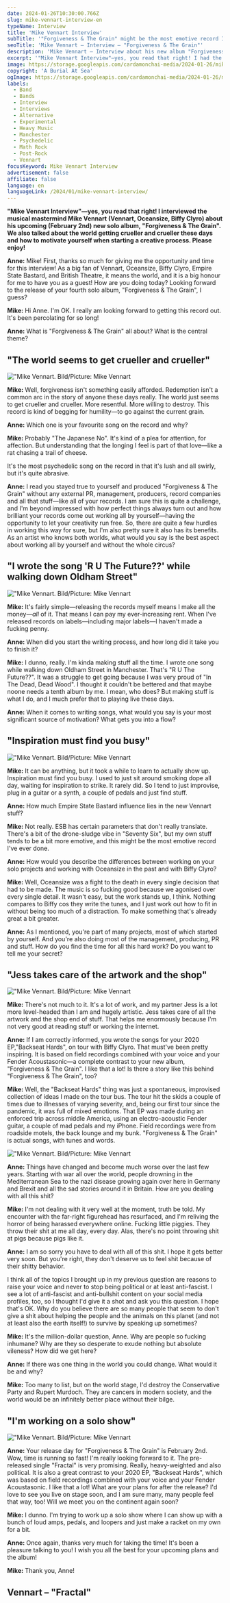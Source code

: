 ```yaml
---
date: 2024-01-26T10:30:00.766Z
slug: mike-vennart-interview-en
typeName: Interview
title: 'Mike Vennart Interview'
subTitle: '"Forgiveness & The Grain" might be the most emotive record I‘ve ever made"'
seoTitle: 'Mike Vennart – Interview – "Forgiveness & The Grain"'
description: 'Mike Vennart – Interview about his new album "Forgiveness & The Grain". Read it now and discover why it‘s the musical mastermind‘s most emotive record so far!'
excerpt: '"Mike Vennart Interview"—yes, you read that right! I had the opportunity to talk to musical mastermind Mike Vennart (Vennart, Oceansize, Biffy Clyro) about his upcoming (February 2nd) new album, "Forgiveness & The Grain". We also talked about the current world situation and how to motivate yourself when starting a creative process. Please enjoy!'
image: https://storage.googleapis.com/cardamonchai-media/2024-01-26/mike-vennart-interview-soundsvegan-com-7-jpg-imagine-585858_898989_1024_768/640.webp
copyright: 'A Burial At Sea'
ogImage: https://storage.googleapis.com/cardamonchai-media/2024-01-26/mike-vennart-interview-soundsvegan-com-og-jpg-imagine-282828_656565_1200_628/640.webp
labels:
  - Band
  - Bands
  - Interview
  - Interviews
  - Alternative
  - Experimental
  - Heavy Music
  - Manchester
  - Psychedelic
  - Math Rock
  - Post-Rock
  - Vennart
focusKeyword: Mike Vennart Interview
advertisement: false
affiliate: false
language: en
languageLink: /2024/01/mike-vennart-interview/
---
```


**"Mike Vennart Interview"—yes, you read that right! I interviewed the musical mastermind Mike Vennart (Vennart, Oceansize, Biffy Clyro) about his upcoming (February 2nd) new solo album, "Forgiveness & The Grain". We also talked about the world getting crueller and crueller these days and how to motivate yourself when starting a creative process. Please enjoy!**

**Anne:** Mike! First, thanks so much for giving me the opportunity and time for this interview! As a big fan of Vennart, Oceansize, Biffy Clyro, Empire State Bastard, and British Theatre, it means the world, and it is a big honour for me to have you as a guest! How are you doing today? Looking forward to the release of your fourth solo album, "Forgiveness & The Grain", I guess?

**Mike:** Hi Anne. I'm OK. I really am looking forward to getting this record out. It's been percolating for so long!

**Anne:** What is "Forgiveness & The Grain" all about? What is the central theme?

## "The world seems to get crueller and crueller"

!["Mike Vennart. Bild/Picture: Mike Vennart](https://storage.googleapis.com/cardamonchai-media/2024-01-26/mike-vennart-interview-soundsvegan-com-6-jpg-imagine-282828_767676_1024_768/640.webp 'Mike Vennart. Bild/Picture: Mike Vennart')

**Mike:** Well, forgiveness isn't something easily afforded. Redemption isn't a common arc in the story of anyone these days really. The world just seems to get crueller and crueller. More resentful. More willing to destroy. This record is kind of begging for humility—to go against the current grain.

**Anne:** Which one is your favourite song on the record and why?

**Mike:** Probably "The Japanese No". It's kind of a plea for attention, for affection. But understanding that the longing I feel is part of that love—like a rat chasing a trail of cheese.

It's the most psychedelic song on the record in that it's lush and all swirly, but it's quite abrasive.

**Anne:** I read you stayed true to yourself and produced "Forgiveness & The Grain" without any external PR, management, producers, record companies and all that stuff—like all of your records. I am sure this is quite a challenge, and I'm beyond impressed with how perfect things always turn out and how brilliant your records come out working all by yourself—having the opportunity to let your creativity run free. So, there are quite a few hurdles in working this way for sure, but I'm also pretty sure it also has its benefits. As an artist who knows both worlds, what would you say is the best aspect about working all by yourself and without the whole circus?

## "I wrote the song 'R U The Future??' while walking down Oldham Street"

!["Mike Vennart. Bild/Picture: Mike Vennart](https://storage.googleapis.com/cardamonchai-media/2024-01-26/mike-vennart-interview-soundsvegan-com-5-jpg-imagine-282828_717171_1024_768/640.webp 'Mike Vennart. Bild/Picture: Mike Vennart')

**Mike:** It's fairly simple—releasing the records myself means I make all the money—_all_ of it. That means I can pay my ever-increasing rent. When I've released records on labels—including major labels—I haven't made a fucking penny.

**Anne:** When did you start the writing process, and how long did it take you to finish it?

**Mike:** I dunno, really. I'm kinda making stuff all the time. I wrote one song while walking down Oldham Street in Manchester. That's "R U The Future??". It was a struggle to get going because I was very proud of "In The Dead, Dead Wood". I thought it couldn't be bettered and that maybe noone needs a tenth album by me. I mean, who does? But making stuff is what I do, and I much prefer that to playing live these days.

**Anne:** When it comes to writing songs, what would you say is your most significant source of motivation? What gets you into a flow?

## "Inspiration must find you busy"

!["Mike Vennart. Bild/Picture: Mike Vennart](https://storage.googleapis.com/cardamonchai-media/2024-01-26/mike-vennart-interview-soundsvegan-com-3-jpg-imagine-383838_767676_1024_768/640.webp 'Mike Vennart. Bild/Picture: Mike Vennart')

**Mike:** It can be anything, but it took a while to learn to actually show up. Inspiration must find you busy. I used to just sit around smoking dope all day, waiting for inspiration to strike. It rarely did. So I tend to just improvise, plug in a guitar or a synth, a couple of pedals and just find stuff.

**Anne:** How much Empire State Bastard influence lies in the new Vennart stuff?

**Mike:** Not really. ESB has certain parameters that don't really translate. There's a bit of the drone-sludge vibe in "Seventy Six", but my own stuff tends to be a bit more emotive, and this might be the most emotive record I've ever done.

**Anne:** How would you describe the differences between working on your solo projects and working with Oceansize in the past and with Biffy Clyro?

**Mike:** Well, Oceansize was a fight to the death in every single decision that had to be made. The music is so fucking good because we agonised over every single detail. It wasn't easy, but the work stands up, I think. Nothing compares to Biffy cos they write the tunes, and I just work out how to fit in without being too much of a distraction. To make something that's already great a bit greater.

**Anne:** As I mentioned, you're part of many projects, most of which started by yourself. And you're also doing most of the management, producing, PR and stuff. How do you find the time for all this hard work? Do you want to tell me your secret?

## "Jess takes care of the artwork and the shop"

!["Mike Vennart. Bild/Picture: Mike Vennart](https://storage.googleapis.com/cardamonchai-media/2024-01-26/mike-vennart-interview-soundsvegan-com-2-jpg-imagine-282828_676767_1024_768/640.webp 'Mike Vennart. Bild/Picture: Mike Vennart')

**Mike:** There's not much to it. It's a lot of work, and my partner Jess is a lot more level-headed than I am and hugely artistic. Jess takes care of all the artwork and the shop end of stuff. That helps me enormously because I'm not very good at reading stuff or working the internet.

**Anne:** If I am correctly informed, you wrote the songs for your 2020 EP,"Backseat Hards", on tour with Biffy Clyro. That must've been pretty inspiring. It is based on field recordings combined with your voice and your Fender Acoustasonic—a complete contrast to your new album, "Forgiveness & The Grain". I like that a lot! Is there a story like this behind "Forgiveness & The Grain", too?

**Mike:** Well, the "Backseat Hards" thing was just a spontaneous, improvised collection of ideas I made on the tour bus. The tour hit the skids a couple of times due to illnesses of varying severity, and, being our first tour since the pandemic, it was full of mixed emotions. That EP was made during an enforced trip across middle America, using an electro-acoustic Fender guitar, a couple of mad pedals and my iPhone. Field recordings were from roadside motels, the back lounge and my bunk. "Forgiveness & The Grain" is actual songs, with tunes and words.

!["Mike Vennart. Bild/Picture: Mike Vennart](https://storage.googleapis.com/cardamonchai-media/2024-01-26/mike-vennart-interview-soundsvegan-com-4-jpg-imagine-f8f8f8_8d8d8d_1024_768/640.webp 'Mike Vennart. Bild/Picture: Mike Vennart')

**Anne:** Things have changed and become much worse over the last few years. Starting with war all over the world, people drowning in the Mediterranean Sea to the nazi disease growing again over here in Germany and Brexit and all the sad stories around it in Britain. How are you dealing with all this shit?

**Mike:** I'm not dealing with it very well at the moment, truth be told. My encounter with the far-right figurehead has resurfaced, and I'm reliving the horror of being harassed everywhere online. Fucking little piggies. They throw their shit at me all day, every day. Alas, there's no point throwing shit at pigs because pigs like it.

**Anne:** I am so sorry you have to deal with all of this shit. I hope it gets better very soon. But you're right, they don't deserve us to feel shit because of their shitty behavior.

I think all of the topics I brought up in my previous question are reasons to raise your voice and never to stop being political or at least anti-fascist. I see a lot of anti-fascist and anti-bullshit content on your social media profiles, too, so I thought I'd give it a shot and ask you this question. I hope that's OK. Why do you believe there are so many people that seem to don't give a shit about helping the people and the animals on this planet (and not at least also the earth itself!) to survive by speaking up sometimes?

**Mike:** It's the million-dollar question, Anne. Why are people so fucking inhumane? Why are they so desperate to exude nothing but absolute vileness? How did we get here?

**Anne:** If there was one thing in the world you could change. What would it be and why?

**Mike:** Too many to list, but on the world stage, I'd destroy the Conservative Party and Rupert Murdoch. They are cancers in modern society, and the world would be an infinitely better place without their bilge.

## "I'm working on a solo show"

!["Mike Vennart. Bild/Picture: Mike Vennart](https://storage.googleapis.com/cardamonchai-media/2024-01-26/mike-vennart-interview-soundsvegan-com-1-jpg-imagine-282828_767676_1024_768/640.webp 'Mike Vennart. Bild/Picture: Mike Vennart')

**Anne:** Your release day for "Forgiveness & The Grain" is February 2nd. Wow, time is running so fast! I'm really looking forward to it. The pre-released single "Fractal" is very promising. Really, heavy-weighted and also political. It is also a great contrast to your 2020 EP, "Backseat Hards", which was based on field recordings combined with your voice and your Fender Acoustasonic. I like that a lot! What are your plans for after the release? I'd love to see you live on stage soon, and I am sure many, many people feel that way, too! Will we meet you on the continent again soon?

**Mike:** I dunno. I'm trying to work up a solo show where I can show up with a bunch of loud amps, pedals, and loopers and just make a racket on my own for a bit.

**Anne:** Once again, thanks very much for taking the time! It's been a pleasure talking to you! I wish you all the best for your upcoming plans and the album!

**Mike:** Thank you, Anne!

## Vennart – "Fractal"

<YouTube id="2UsHraqzZ54" />
